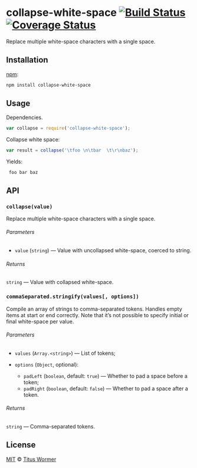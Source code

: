 # collapse-white-space [![Build Status][travis-badge]][travis] [![Coverage Status][codecov-badge]][codecov]

<!--lint disable heading-increment list-item-spacing no-duplicate-headings-->

Replace multiple white-space characters with a single space.

## Installation

[npm][npm-install]:

```bash
npm install collapse-white-space
```

## Usage

Dependencies.

```javascript
var collapse = require('collapse-white-space');
```

Collapse white space:

```javascript
var result = collapse('\tfoo \n\tbar  \t\r\nbaz');
```

Yields:

```text
 foo bar baz
```

## API

### `collapse(value)`

Replace multiple white-space characters with a single space.

###### Parameters

*   `value` (`string`) — Value with uncollapsed white-space, coerced to string.

###### Returns

`string` — Value with collapsed white-space.

### `commaSeparated.stringify(values[, options])`

Compile an array of strings to comma-separated tokens.
Handles empty items at start or end correctly.
Note that it’s not possible to specify initial or final
white-space per value.

###### Parameters

*   `values` (`Array.<string>`) — List of tokens;
*   `options` (`Object`, optional):

    *   `padLeft` (`boolean`, default: `true`)
        — Whether to pad a space before a token;
    *   `padRight` (`boolean`, default: `false`)
        — Whether to pad a space after a token.

###### Returns

`string` — Comma-separated tokens.

## License

[MIT][license] © [Titus Wormer][author]

<!-- Definitions -->

[travis-badge]: https://img.shields.io/travis/wooorm/collapse-white-space.svg

[travis]: https://travis-ci.org/wooorm/collapse-white-space

[codecov-badge]: https://img.shields.io/codecov/c/github/wooorm/collapse-white-space.svg

[codecov]: https://codecov.io/github/wooorm/collapse-white-space

[npm-install]: https://docs.npmjs.com/cli/install

[license]: LICENSE

[author]: http://wooorm.com
